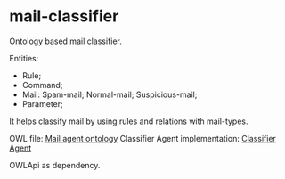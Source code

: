 # mail-classifier
Ontology based mail classifier.

Entities:
* Rule;
* Command;
* Mail:
 Spam-mail;
 Normal-mail;
 Suspicious-mail;
* Parameter;

It helps classify mail by using rules and relations with mail-types.

OWL file: [Mail agent ontology](../blob/master/src/main/owl/root-ontology.owl)
Classifier Agent implementation: [Classifier Agent](../blob/master/src/main/java/classifier/MailClassifierAgent.java)

OWLApi as dependency.

